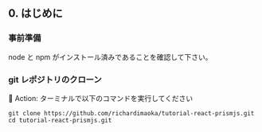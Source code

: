 ## 0. はじめに

### 事前準備

node と npm がインストール済みであることを確認して下さい。

### git レポジトリのクローン

:large_orange_diamond: Action: ターミナルで以下のコマンドを実行してください

```terminal
git clone https://github.com/richardimaoka/tutorial-react-prismjs.git
cd tutorial-react-prismjs.git
```
